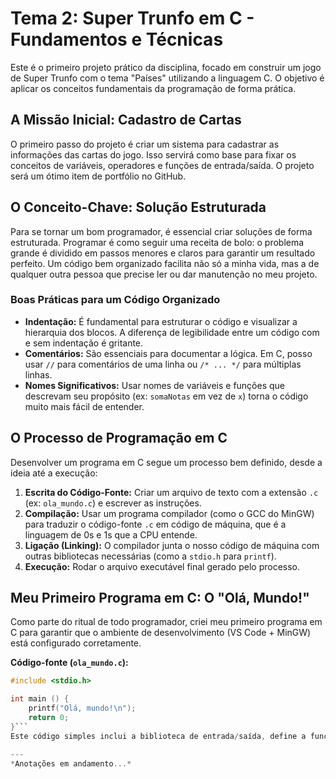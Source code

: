 # Tema 2: Super Trunfo em C - Fundamentos e Técnicas

Este é o primeiro projeto prático da disciplina, focado em construir um jogo de Super Trunfo com o tema "Países" utilizando a linguagem C. O objetivo é aplicar os conceitos fundamentais da programação de forma prática.

## A Missão Inicial: Cadastro de Cartas

O primeiro passo do projeto é criar um sistema para cadastrar as informações das cartas do jogo. Isso servirá como base para fixar os conceitos de variáveis, operadores e funções de entrada/saída. O projeto será um ótimo item de portfólio no GitHub.

## O Conceito-Chave: Solução Estruturada

Para se tornar um bom programador, é essencial criar soluções de forma estruturada. Programar é como seguir uma receita de bolo: o problema grande é dividido em passos menores e claros para garantir um resultado perfeito. Um código bem organizado facilita não só a minha vida, mas a de qualquer outra pessoa que precise ler ou dar manutenção no meu projeto.

### Boas Práticas para um Código Organizado

- **Indentação:** É fundamental para estruturar o código e visualizar a hierarquia dos blocos. A diferença de legibilidade entre um código com e sem indentação é gritante.
- **Comentários:** São essenciais para documentar a lógica. Em C, posso usar `//` para comentários de uma linha ou `/* ... */` para múltiplas linhas.
- **Nomes Significativos:** Usar nomes de variáveis e funções que descrevam seu propósito (ex: `somaNotas` em vez de `x`) torna o código muito mais fácil de entender.

## O Processo de Programação em C

Desenvolver um programa em C segue um processo bem definido, desde a ideia até a execução:

1.  **Escrita do Código-Fonte:** Criar um arquivo de texto com a extensão `.c` (ex: `ola_mundo.c`) e escrever as instruções.
2.  **Compilação:** Usar um programa compilador (como o GCC do MinGW) para traduzir o código-fonte `.c` em código de máquina, que é a linguagem de 0s e 1s que a CPU entende.
3.  **Ligação (Linking):** O compilador junta o nosso código de máquina com outras bibliotecas necessárias (como a `stdio.h` para `printf`).
4.  **Execução:** Rodar o arquivo executável final gerado pelo processo.

## Meu Primeiro Programa em C: O "Olá, Mundo!"

Como parte do ritual de todo programador, criei meu primeiro programa em C para garantir que o ambiente de desenvolvimento (VS Code + MinGW) está configurado corretamente.

**Código-fonte (`ola_mundo.c`):**
```c
#include <stdio.h>

int main () {
    printf("Olá, mundo!\n");
    return 0;
}```
Este código simples inclui a biblioteca de entrada/saída, define a função principal `main`, imprime a mensagem "Olá, mundo!" na tela e retorna 0, indicando que o programa terminou com sucesso.

---
*Anotações em andamento...*